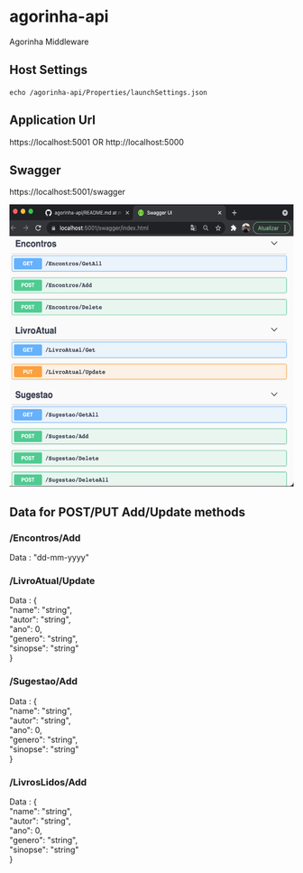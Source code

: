 # agorinha-api
 Agorinha Middleware 
 
 
## Host Settings

`echo /agorinha-api/Properties/launchSettings.json`

## Application Url

https://localhost:5001 OR
http://localhost:5000
 
## Swagger

https://localhost:5001/swagger

<img src="./SwaaggerExample.png" width="600" height="500">

## Data for POST/PUT Add/Update methods

### /Encontros/Add
Data : "dd-mm-yyyy"

### /LivroAtual/Update
Data : { \
  "name": "string", \
  "autor": "string", \
  "ano": 0, \
  "genero": "string", \
  "sinopse": "string" \
}

### /Sugestao/Add
Data : { \
  "name": "string", \
  "autor": "string", \
  "ano": 0, \
  "genero": "string", \
  "sinopse": "string" \
}

### /LivrosLidos/Add
Data : { \
  "name": "string", \
  "autor": "string", \
  "ano": 0, \
  "genero": "string", \
  "sinopse": "string" \
}



